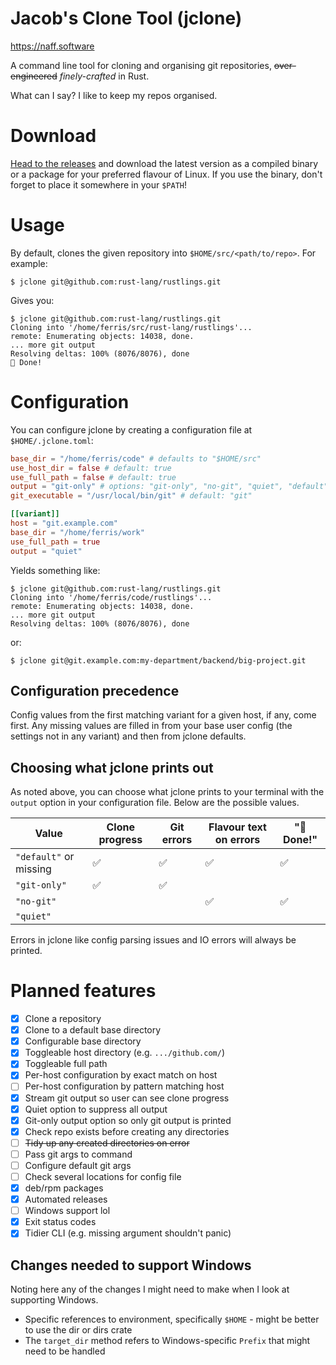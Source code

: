 Jacob's Clone Tool (jclone)
===========================

https://naff.software

A command line tool for cloning and organising git repositories, ~~over-engineered~~ _finely-crafted_ in Rust.

What can I say? I like to keep my repos organised.

# Download

[Head to the releases](https://github.com/jacobwalkr/jclone/releases) and download the latest version as a compiled binary or a package for your preferred flavour of Linux. If you use the binary, don't forget to place it somewhere in your `$PATH`!

# Usage

By default, clones the given repository into `$HOME/src/<path/to/repo>`. For example:

```
$ jclone git@github.com:rust-lang/rustlings.git
```

Gives you:

```
$ jclone git@github.com:rust-lang/rustlings.git
Cloning into '/home/ferris/src/rust-lang/rustlings'...
remote: Enumerating objects: 14038, done.
... more git output
Resolving deltas: 100% (8076/8076), done
🎉 Done!
```

# Configuration

You can configure jclone by creating a configuration file at `$HOME/.jclone.toml`:

```toml
base_dir = "/home/ferris/code" # defaults to "$HOME/src"
use_host_dir = false # default: true
use_full_path = false # default: true
output = "git-only" # options: "git-only", "no-git", "quiet", "default"
git_executable = "/usr/local/bin/git" # default: "git"

[[variant]]
host = "git.example.com"
base_dir = "/home/ferris/work"
use_full_path = true
output = "quiet"
```

Yields something like:

```
$ jclone git@github.com:rust-lang/rustlings.git
Cloning into '/home/ferris/code/rustlings'...
remote: Enumerating objects: 14038, done.
... more git output
Resolving deltas: 100% (8076/8076), done
```

or:

```
$ jclone git@git.example.com:my-department/backend/big-project.git
```

## Configuration precedence

Config values from the first matching variant for a given host, if any, come first. Any missing values are filled in from your base user config (the settings not in any variant) and then from jclone defaults.

## Choosing what jclone prints out

As noted above, you can choose what jclone prints to your terminal with the `output` option in your configuration file. Below are the possible values.

| Value                  | Clone progress | Git errors | Flavour text on errors | "🎉 Done!" |
|------------------------|----------------|------------|------------------------|------------|
| `"default"` or missing |       ✅       |     ✅     |           ✅           |     ✅     |
| `"git-only"`           |       ✅       |     ✅     |                        |            |
| `"no-git"`             |                |            |           ✅           |     ✅     |
| `"quiet"`              |                |            |                        |            |

Errors in jclone like config parsing issues and IO errors will always be printed.

# Planned features

- [x] Clone a repository
- [x] Clone to a default base directory
- [x] Configurable base directory
- [x] Toggleable host directory (e.g. `.../github.com/`)
- [x] Toggleable full path
- [x] Per-host configuration by exact match on host
- [ ] Per-host configuration by pattern matching host
- [x] Stream git output so user can see clone progress
- [x] Quiet option to suppress all output
- [x] Git-only output option so only git output is printed
- [x] Check repo exists before creating any directories
- [ ] ~~Tidy up any created directories on error~~
- [ ] Pass git args to command
- [ ] Configure default git args
- [ ] Check several locations for config file
- [x] deb/rpm packages
- [x] Automated releases
- [ ] Windows support lol
- [x] Exit status codes
- [x] Tidier CLI (e.g. missing argument shouldn't panic)

## Changes needed to support Windows

Noting here any of the changes I might need to make when I look at supporting Windows.

- Specific references to environment, specifically `$HOME` - might be better to use the dir or dirs crate
- The `target_dir` method refers to Windows-specific `Prefix` that might need to be handled
